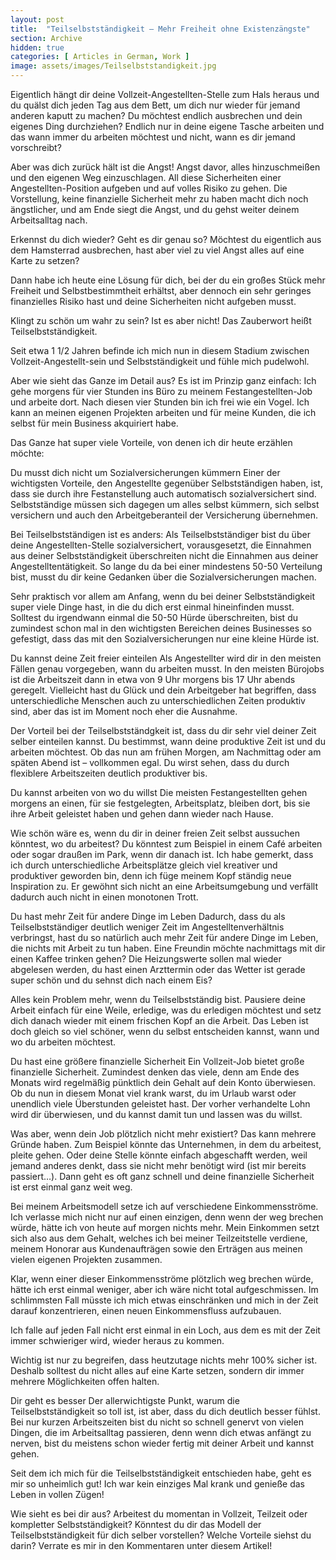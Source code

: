 ```yaml
---
layout: post
title:  "Teilselbstständigkeit – Mehr Freiheit ohne Existenzängste"
section: Archive
hidden: true
categories: [ Articles in German, Work ]
image: assets/images/Teilselbststandigkeit.jpg
---
```


Eigentlich hängt dir deine Vollzeit-Angestellten-Stelle zum Hals heraus und du quälst dich jeden Tag aus dem Bett, um dich nur wieder für jemand anderen kaputt zu machen? Du möchtest endlich ausbrechen und dein eigenes Ding durchziehen? Endlich nur in deine eigene Tasche arbeiten und das wann immer du arbeiten möchtest und nicht, wann es dir jemand vorschreibt?

Aber was dich zurück hält ist die Angst! Angst davor, alles hinzuschmeißen und den eigenen Weg einzuschlagen. All diese Sicherheiten einer Angestellten-Position aufgeben und auf volles Risiko zu gehen. Die Vorstellung, keine finanzielle Sicherheit mehr zu haben macht dich noch ängstlicher, und am Ende siegt die Angst, und du gehst weiter deinem Arbeitsalltag nach.

Erkennst du dich wieder? Geht es dir genau so? Möchtest du eigentlich aus dem Hamsterrad ausbrechen, hast aber viel zu viel Angst alles auf eine Karte zu setzen?

Dann habe ich heute eine Lösung für dich, bei der du ein großes Stück mehr Freiheit und Selbstbestimmtheit erhältst, aber dennoch ein sehr geringes finanzielles Risiko hast und deine Sicherheiten nicht aufgeben musst.

Klingt zu schön um wahr zu sein? Ist es aber nicht! Das Zauberwort heißt Teilselbstständigkeit.

Seit etwa 1 1/2 Jahren befinde ich mich nun in diesem Stadium zwischen Vollzeit-Angestellt-sein und Selbstständigkeit und fühle mich pudelwohl.

Aber wie sieht das Ganze im Detail aus?
Es ist im Prinzip ganz einfach: Ich gehe morgens für vier Stunden ins Büro zu meinem Festangestellten-Job und arbeite dort. Nach diesen vier Stunden bin ich frei wie ein Vogel. Ich kann an meinen eigenen Projekten arbeiten und für meine Kunden, die ich selbst für mein Business akquiriert habe.

Das Ganze hat super viele Vorteile, von denen ich dir heute erzählen möchte:

Du musst dich nicht um Sozialversicherungen kümmern
Einer der wichtigsten Vorteile, den Angestellte gegenüber Selbstständigen haben, ist, dass sie durch ihre Festanstellung auch automatisch sozialversichert sind. Selbstständige müssen sich dagegen um alles selbst kümmern, sich selbst versichern und auch den Arbeitgeberanteil der Versicherung übernehmen.

Bei Teilselbstständigen ist es anders: Als Teilselbstständiger bist du über deine Angestellten-Stelle sozialversichert, vorausgesetzt, die Einnahmen aus deiner Selbstständigkeit überschreiten nicht die Einnahmen aus deiner Angestelltentätigkeit. So lange du da bei einer mindestens 50-50 Verteilung bist, musst du dir keine Gedanken über die Sozialversicherungen machen.

Sehr praktisch vor allem am Anfang, wenn du bei deiner Selbstständigkeit super viele Dinge hast, in die du dich erst einmal hineinfinden musst. Solltest du irgendwann einmal die 50-50 Hürde überschreiten, bist du zumindest schon mal in den wichtigsten Bereichen deines Businesses so gefestigt, dass das mit den Sozialversicherungen nur eine kleine Hürde ist.

Du kannst deine Zeit freier einteilen
Als Angestellter wird dir in den meisten Fällen genau vorgegeben, wann du arbeiten musst. In den meisten Bürojobs ist die Arbeitszeit dann in etwa von 9 Uhr morgens bis 17 Uhr abends geregelt. Vielleicht hast du Glück und dein Arbeitgeber hat begriffen, dass unterschiedliche Menschen auch zu unterschiedlichen Zeiten produktiv sind, aber das ist im Moment noch eher die Ausnahme.

Der Vorteil bei der Teilselbstständgkeit ist, dass du dir sehr viel deiner Zeit selber einteilen kannst. Du bestimmst, wann deine produktive Zeit ist und du arbeiten möchtest. Ob das nun am frühen Morgen, am Nachmittag oder am späten Abend ist – vollkommen egal. Du wirst sehen, dass du durch flexiblere Arbeitszeiten deutlich produktiver bis.

Du kannst arbeiten von wo du willst
Die meisten Festangestellten gehen morgens an einen, für sie festgelegten, Arbeitsplatz, bleiben dort, bis sie ihre Arbeit geleistet haben und gehen dann wieder nach Hause.

Wie schön wäre es, wenn du dir in deiner freien Zeit selbst aussuchen könntest, wo du arbeitest? Du könntest zum Beispiel in einem Café arbeiten oder sogar draußen im Park, wenn dir danach ist. Ich habe gemerkt, dass ich durch unterschiedliche Arbeitsplätze gleich viel kreativer und produktiver geworden bin, denn ich füge meinem Kopf ständig neue Inspiration zu. Er gewöhnt sich nicht an eine Arbeitsumgebung und verfällt dadurch auch nicht in einen monotonen Trott.

Du hast mehr Zeit für andere Dinge im Leben
Dadurch, dass du als Teilselbstständiger deutlich weniger Zeit im Angestelltenverhältnis verbringst, hast du so natürlich auch mehr Zeit für andere Dinge im Leben, die nichts mit Arbeit zu tun haben. Eine Freundin möchte nachmittags mit dir einen Kaffee trinken gehen? Die Heizungswerte sollen mal wieder abgelesen werden, du hast einen Arzttermin oder das Wetter ist gerade super schön und du sehnst dich nach einem Eis?

Alles kein Problem mehr, wenn du Teilselbstständig bist. Pausiere deine Arbeit einfach für eine Weile, erledige, was du erledigen möchtest und setz dich danach wieder mit einem frischen Kopf an die Arbeit. Das Leben ist doch gleich so viel schöner, wenn du selbst entscheiden kannst, wann und wo du arbeiten möchtest.

Du hast eine größere finanzielle Sicherheit
Ein Vollzeit-Job bietet große finanzielle Sicherheit. Zumindest denken das viele, denn am Ende des Monats wird regelmäßig pünktlich dein Gehalt auf dein Konto überwiesen. Ob du nun in diesem Monat viel krank warst, du im Urlaub warst oder unendlich viele Überstunden geleistet hast. Der vorher verhandelte Lohn wird dir überwiesen, und du kannst damit tun und lassen was du willst.

Was aber, wenn dein Job plötzlich nicht mehr existiert? Das kann mehrere Gründe haben. Zum Beispiel könnte das Unternehmen, in dem du arbeitest, pleite gehen. Oder deine Stelle könnte einfach abgeschafft werden, weil jemand anderes denkt, dass sie nicht mehr benötigt wird (ist mir bereits passiert…). Dann geht es oft ganz schnell und deine finanzielle Sicherheit ist erst einmal ganz weit weg.

Bei meinem Arbeitsmodell setze ich auf verschiedene Einkommensströme. Ich verlasse mich nicht nur auf einen einzigen, denn wenn der weg brechen würde, hätte ich von heute auf morgen nichts mehr. Mein Einkommen setzt sich also aus dem Gehalt, welches ich bei meiner Teilzeitstelle verdiene, meinem Honorar aus Kundenaufträgen sowie den Erträgen aus meinen vielen eigenen Projekten zusammen.

Klar, wenn einer dieser Einkommensströme plötzlich weg brechen würde, hätte ich erst einmal weniger, aber ich wäre nicht total aufgeschmissen. Im schlimmsten Fall müsste ich mich etwas einschränken und mich in der Zeit darauf konzentrieren, einen neuen Einkommensfluss aufzubauen.

Ich falle auf jeden Fall nicht erst einmal in ein Loch, aus dem es mit der Zeit immer schwieriger wird, wieder heraus zu kommen.

Wichtig ist nur zu begreifen, dass heutzutage nichts mehr 100% sicher ist. Deshalb solltest du nicht alles auf eine Karte setzen, sondern dir immer mehrere Möglichkeiten offen halten.

Dir geht es besser
Der allerwichtigste Punkt, warum die Teilselbstständigkeit so toll ist, ist aber, dass du dich deutlich besser fühlst. Bei nur kurzen Arbeitszeiten bist du nicht so schnell genervt von vielen Dingen, die im Arbeitsalltag passieren, denn wenn dich etwas anfängt zu nerven, bist du meistens schon wieder fertig mit deiner Arbeit und kannst gehen.

Seit dem ich mich für die Teilselbstständigkeit entschieden habe, geht es mir so unheimlich gut! Ich war kein einziges Mal krank und genieße das Leben in vollen Zügen!

Wie sieht es bei dir aus? Arbeitest du momentan in Vollzeit, Teilzeit oder kompletter Selbstständigkeit? Könntest du dir das Modell der Teilselbstständigkeit für dich selber vorstellen? Welche Vorteile siehst du darin? Verrate es mir in den Kommentaren unter diesem Artikel!
